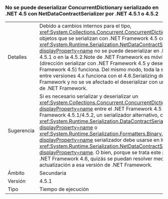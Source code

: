 ### <a name="a-concurrentdictionary-serialized-in-net-45-with-netdatacontractserializer-cannot-be-deserialized-by-net-451-or-452"></a>No se puede deserializar ConcurrentDictionary serializado en .NET 4.5 con NetDataContractSerializer por .NET 4.5.1 o 4.5.2

|   |   |
|---|---|
|Detalles|Debido a cambios internos para el tipo, <xref:System.Collections.Concurrent.ConcurrentDictionary%602> objetos que se serializan con .NET Framework 4.5 con el <xref:System.Runtime.Serialization.NetDataContractSerializer?displayProperty=name> no se puede deserializar en .NET Framework 4.5.1 o en la 4.5.2.Note de .NET Framework es móvil en el otro (dirección serializar con .NET Framework 4.5 y deserializar con .NET Framework 4.5) funciona. Del mismo modo, toda la serialización entre versiones 4.x funciona con el 4.6.Serializing de .NET Framework y no se ve afectado el deserializar con una única versión de .NET Framework.|
|Sugerencia|Si es necesario serializar y deserializar un <xref:System.Collections.Concurrent.ConcurrentDictionary%602?displayProperty=name> entre el .NET Framework 4.5 y .NET Framework 4.5.1/4.5.2, un serializador alternativo, como el <xref:System.Runtime.Serialization.DataContractSerializer?displayProperty=name> o <xref:System.Runtime.Serialization.Formatters.Binary.BinaryFormatter?displayProperty=name> serializador debe usarse en lugar de la <xref:System.Runtime.Serialization.NetDataContractSerializer?displayProperty=name>. O bien, porque se trata este problema en .NET Framework 4.6, quizás se puedan resolver mediante la actualización a esa versión de .NET Framework.|
|Ámbito|Secundaria|
|Versión|4.5.1|
|Tipo|Tiempo de ejecución|

